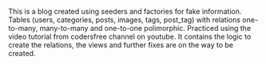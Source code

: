 
This is a blog created using seeders and factories for fake information. Tables (users, categories, posts, images, tags, post_tag) with relations one-to-many, many-to-many and one-to-one polimorphic. Practiced using 
the video tutorial from codersfree channel on youtube. It contains the logic to create the relations, the views and further fixes are on the way to be created.
